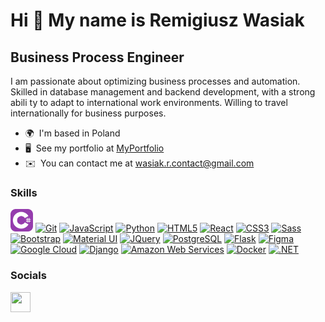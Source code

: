 # Hi 👋 My name is Remigiusz Wasiak

## Business Process Engineer

I am passionate about optimizing business processes and automation. Skilled in database management and backend development, with a strong abili ty to adapt to international work environments. Willing to travel internationally for business purposes.

- 🌍  I'm based in Poland
- 🖥️  See my portfolio at [MyPortfolio](http://wasiakremigiusz.netlify.app)
- ✉️  You can contact me at [wasiak.r.contact@gmail.com](mailto:wasiak.r.contact@gmail.com)

### Skills

<p align="left">
  <img src="https://raw.githubusercontent.com/tandpfun/skill-icons/main/icons/CS.svg" width="36" height="36" alt="C#" />
  <a href="https://git-scm.com/" target="_blank" rel="noreferrer"><img src="https://skillicons.dev/icons?i=git" width="36" height="36" alt="Git" /></a>
  <a href="https://developer.mozilla.org/en-US/docs/Web/JavaScript" target="_blank" rel="noreferrer"><img src="https://skillicons.dev/icons?i=javascript" width="36" height="36" alt="JavaScript" /></a>
  <a href="https://www.python.org/" target="_blank" rel="noreferrer"><img src="https://skillicons.dev/icons?i=python" width="36" height="36" alt="Python" /></a>
  <a href="https://developer.mozilla.org/en-US/docs/Glossary/HTML5" target="_blank" rel="noreferrer"><img src="https://skillicons.dev/icons?i=html" width="36" height="36" alt="HTML5" /></a>
  <a href="https://reactjs.org/" target="_blank" rel="noreferrer"><img src="https://skillicons.dev/icons?i=react" width="36" height="36" alt="React" /></a>
  <a href="https://www.w3.org/TR/CSS/#css" target="_blank" rel="noreferrer"><img src="https://skillicons.dev/icons?i=css" width="36" height="36" alt="CSS3" /></a>
  <a href="https://sass-lang.com/" target="_blank" rel="noreferrer"><img src="https://skillicons.dev/icons?i=sass" width="36" height="36" alt="Sass" /></a>
  <a href="https://getbootstrap.com/" target="_blank" rel="noreferrer"><img src="https://skillicons.dev/icons?i=bootstrap" width="36" height="36" alt="Bootstrap" /></a>
  <a href="https://mui.com/" target="_blank" rel="noreferrer"><img src="https://skillicons.dev/icons?i=materialui" width="36" height="36" alt="Material UI" /></a>
  <a href="https://jquery.com/" target="_blank" rel="noreferrer"><img src="https://skillicons.dev/icons?i=jquery" width="36" height="36" alt="JQuery" /></a>
  <a href="https://www.postgresql.org/" target="_blank" rel="noreferrer"><img src="https://skillicons.dev/icons?i=postgres" width="36" height="36" alt="PostgreSQL" /></a>
  <a href="https://flask.palletsprojects.com/" target="_blank" rel="noreferrer"><img src="https://skillicons.dev/icons?i=flask" width="36" height="36" alt="Flask" /></a>
<a href="https://www.figma.com/" target="_blank" rel="noreferrer"><img src="https://skillicons.dev/icons?i=figma" width="36" height="36" alt="Figma" /></a>
<a href="https://cloud.google.com/" target="_blank" rel="noreferrer"><img src="https://skillicons.dev/icons?i=gcp" width="36" height="36" alt="Google Cloud" /></a>
<a href="https://www.djangoproject.com/" target="_blank" rel="noreferrer"><img src="https://skillicons.dev/icons?i=django" width="36" height="36" alt="Django" /></a>
<a href="https://aws.amazon.com" target="_blank" rel="noreferrer"><img src="https://skillicons.dev/icons?i=aws" width="36" height="36" alt="Amazon Web Services" /></a>
<a href="https://www.docker.com/" target="_blank" rel="noreferrer"><img src="https://skillicons.dev/icons?i=docker" width="36" height="36" alt="Docker" /></a>
<a href="https://dotnet.microsoft.com/en-us/" target="_blank" rel="noreferrer"><img src="https://skillicons.dev/icons?i=dotnet" width="36" height="36" alt=".NET" /></a>

</p>

### Socials

<p align="left"> <a href="https://www.linkedin.com/in/wasiak-remigiusz/" target="_blank" rel="noreferrer"> <picture> <source media="(prefers-color-scheme: dark)" srcset="https://raw.githubusercontent.com/danielcranney/readme-generator/main/public/icons/socials/linkedin-dark.svg" /> <source media="(prefers-color-scheme: light)" srcset="https://raw.githubusercontent.com/danielcranney/readme-generator/main/public/icons/socials/linkedin.svg" /> <img src="https://raw.githubusercontent.com/danielcranney/readme-generator/main/public/icons/socials/linkedin.svg" width="32" height="32" /> </picture> </a></p>

